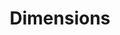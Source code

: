 ---
layout: default
bigquery: https://console.cloud.google.com/bigquery?p=covid-19-dimensions-ai&page=table&d=data&t=publications
contributors: Digital Science, https://www.digital-science.com/
cost: Free for personal, non-commercial use.
description: Dimensions contains more than 100 million publications, ranging from
  articles published in scholarly journals, books and book chapters, to preprints
  and conference proceedings. All publications are contextualized with linked data
  sets, funding, publications, patents, clinical trials, and policy documents. You
  can also view associated categories, funders, institutions, and researcher profiles.
documentation: https://docs.dimensions.ai/bigquery/index.html
last_edit: Mon, 04 Apr 2022 19:04:00 GMT
location: https://www.dimensions.ai/products/free/
maintained_by: Digital Science, https://www.digital-science.com/
schema_fields: '[''funding_chf'', ''year'', ''resulting_publication_doi'', ''funding_details'',
  ''active_years'', ''conference'', ''organisation_details'', ''id'', ''priority_year'',
  ''journal'', ''repository_name'', ''journal_lists'', ''funder_org_acronyms'', ''funding_usd'',
  ''status'', ''type'', ''research_org_countries'', ''foa_number'', ''funding_jpy'',
  ''family_id'', ''date'', ''date_imported_gbq'', ''publication_ids'', ''research_org_city_names'',
  ''jurisdiction'', ''gender'', ''original_assignee_orgs'', ''license'', ''associated_publication_pmid'',
  ''supporting_grant_ids'', ''metrics'', ''open_access_categories_v2'', ''funder_org_state_codes'',
  ''associated_grant_ids'', ''address'', ''original_title'', ''filing_year'', ''registry'',
  ''issue'', ''book_title'', ''pmid'', ''conditions'', ''date_online'', ''funder_org_cities'',
  ''legal_status'', ''category_rcdc'', ''application_number'', ''assignee_countries'',
  ''category_hra'', ''end_year'', ''types'', ''isbn'', ''date_print'', ''parent_id'',
  ''granted_date'', ''acronyms'', ''category_bra'', ''subtitles'', ''associated_publication_id'',
  ''current_assignee_countries'', ''current_assignee_orgs'', ''source_id'', ''granted_year'',
  ''funder_countries'', ''funding_eur'', ''investigators'', ''established'', ''proceedings_title'',
  ''kind'', ''date_normal'', ''category_sdg'', ''wikipedia_url'', ''cpc'', ''associated_publication_doi'',
  ''citations_count'', ''funding_cad'', ''category_hrcs_hc'', ''eisbn'', ''links'',
  ''expiration_date'', ''category_icrp_ct'', ''funding_currency'', ''publisher'',
  ''funder_orgs'', ''grant_number'', ''funder_org_countries'', ''legal_events'', ''email_address'',
  ''altmetrics'', ''funder_org'', ''filing_status'', ''aliases'', ''category_hrcs_rac'',
  ''funding_nzd'', ''associated_publication_arxiv_id'', ''cited_by_ids'', ''interventions'',
  ''repository_url'', ''funding_gbp'', ''pmcid'', ''linkout'', ''category_uoa'', ''priority_date'',
  ''brief_title'', ''acknowledgements'', ''end_date'', ''doi'', ''abstract'', ''research_org_cities'',
  ''language'', ''description'', ''family_count'', ''research_org_state_codes'', ''pages'',
  ''editors'', ''filing_date'', ''publication_year'', ''date_modified'', ''reference_ids'',
  ''citations'', ''relationships'', ''research_org_state_names'', ''book_series_title'',
  ''researcher_ids'', ''mesh_terms'', ''phase'', ''start_year'', ''patent_ids'', ''category_for'',
  ''concepts'', ''research_org_country_names'', ''category_icrp_cso'', ''name'', ''embargo_date'',
  ''authors'', ''citation_string'', ''original_assignee'', ''funding_cny'', ''categories'',
  ''arxiv_id'', ''title'', ''labels'', ''resulting_publication_ids'', ''expiration_year'',
  ''inventor_names'', ''family_members_ids'', ''mesh_headings'', ''created_date'',
  ''repository_id'', ''funding_aud'', ''research_orgs'', ''start_date'', ''current_assignee'',
  ''external_ids'', ''assignee_orgs'', ''open_access_categories'', ''funding_amount'',
  ''volume'', ''acronym'', ''clinical_trial_ids'', ''publication_date'', ''ipcr'',
  ''date_inserted'', ''original_assignee_countries'', ''original_abstract'']'
shortname: dimensions
tags:
- scholarly literature
- patents
- funding
- clinical trials
- academic profiles
terms_of_use: 'Use of both the Dimensions COVID-19 dataset and full Dimensions dataset
  are subject to the Dimensions Terms of use: https://www.dimensions.ai/policies-terms-legal '
title: Dimensions
uuid: dcff88bd-fe6b-4fdb-8159-809bf9d7bc1c
---